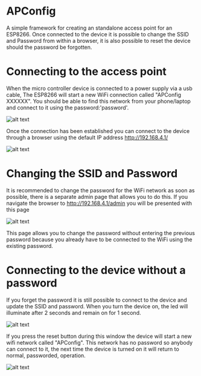 # APConfig
A simple framework for creating an standalone access point for an ESP8266. 
Once connected to the device it is possible to change the SSID and Password from within a browser, it is also possible to reset the device should the password be forgotten.

# Connecting to the access point
When the micro controller device is connected to a power supply via a usb cable,
The ESP8266 will start a new WiFi connection called "APConfig XXXXXX". You should be able to find this network from your phone/laptop and connect to it using the password:'password'.

![alt text](https://github.com/msraynsford/APConfig/blob/master/WifiNetwork.png "Wifi List")

Once the connection has been established you can connect to the device through a browser using the default IP address http://192.168.4.1/

![alt text](https://github.com/msraynsford/APConfig/blob/master/Browser.png "Browser Image")


# Changing the SSID and Password
It is recommended to change the password for the WiFi network as soon as possible, there is a separate admin page that allows you to do this. If you navigate the browser to http://192.168.4.1/admin you will be presented with this page

![alt text](https://github.com/msraynsford/APConfig/blob/master/Admin.png "Admin Image")

This page allows you to change the password without entering the previous password because you already have to be connected to the WiFi using the existing password. 

# Connecting to the device without a password
If you forget the password it is still possible to connect to the device and update the SSID and password. When you turn the device on, the led will illuminate after 2 seconds and remain on for 1 second. 

![alt text](https://github.com/msraynsford/APConfig/blob/master/Device.png "Device Image")

If you press the reset button during this window the device will start a new wifi network called "APConfig". This network has no password so anybody can connect to it, the next time the device is turned on it will return to normal, passworded, operation.

![alt text](https://github.com/msraynsford/APConfig/blob/master/APConfig.png "APConfig Image")


